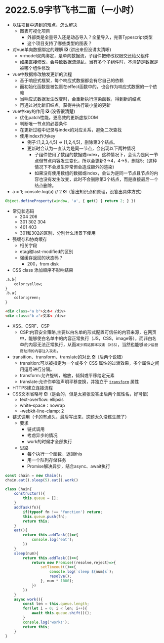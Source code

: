 # 2022.5.9字节飞书二面（一小时）

- 以往项目中遇到的难点，怎么解决
	- 图表可视化项目
		- 外部类是全量导入还是动态导入？全量导入，完善Typescript类型
		- 这个项目支持了哪些类型的图表？
- 对vue单向数据绑定的理解 ❎ (讲出来但没讲太清晰)
	- v-model双向绑定，是单向数据流，子组件把修改权限交还给父组件
	- 如果直接修改，会导致数据流混乱，当有多个子组件时，不清楚是数据是被哪个组件修改
- vue中数据修改触发更新的流程
	- 基于响应式框架，每个响应式数据都会有它自己的依赖
	- 而初始化函数是被包裹在effect函数中的，也会作为响应式数据的一个依赖
	- 当响应式数据发生改变时，会重新执行渲染函数，得到新的结点
	- 再通过对比新旧结点，获得并执行最小量的更新
- vue中key的作用 ❎ (没答很清楚)
	- 优化patch性能，更高效的更新虚拟DOM
	- 判断唯一节点的必要条件
	- 在更新过程中记录与index的对应关系，避免二次查找
	- 使用index作为key
		- 例子:[1,2,3,4,5] => [1,2,4,5]，删除第3个结点。
		- 更新时会认为一直认为是同一节点，会出现以下两种情况
			- 子组件使用了数组的数据或index，这种情况下，会认为是同一节点但节点内容发生变化，所以会更新3->4，4->5，删除5;（这种情况下不会发生异常但会造成额外的渲染）
			- 如果没有使用数组的数据或index，会认为是同一节点且节点的内容也没有发生改变，此时不会删除第3个结点，而是直接最后一个结点删除。
- a = 1; console.log(a) // 2  ❎（答出知识点和原理，没答出具体方式）
```js
Object.defineProperty(window, 'a', { get() { return 2; } })
```
- 常见状态码
	- 204 206
	- 301 302 304
	- 401 403
	- 301和302的区别，分别什么场景下使用
- 强缓存和协商缓存
	- 相关字段
	- etag和last-modified的区别
	- 强缓存返回的状态码？
		- 200，from disk
- CSS class 添加顺序不影响结果
```html
.a.b{
	color:yellow;
}
.b.a{
	color:green;
}

<div class="a b">文本< /div>
<div class="b a">文本< /div>
```
- XSS、CSRF、CSP
	- CSP:内容安全策略,主要以白名单的形式配置可信任的内容来源，在网页中，能够使白名单中的内容正常执行（JS，CSS，image等），而非白名单的内容无法正常执行，从而`减少跨站脚本攻击（XSS）`，当然也能够`减少运营商劫持的内容注入攻击`。
- transition、transform、translate的对比 ❎（后两个说错）
	- transition:可以被指定为一个或多个 CSS 属性的过渡效果，多个属性之间用逗号进行分隔。
	- transform:允许旋转，缩放，倾斜或平移给定元素
	- translate:允许你单独声明平移变换，并独立于 [`transform`](https://developer.mozilla.org/zh-CN/docs/Web/CSS/transform) 属性
- HTTPS建立连接流程
- CSS文本省略号 ❎（是会的，但是太紧张没答出后两个属性名，好可惜）
	- text-overflow: ellipsis
	- white-space：nowrap
	- -webkit-line-clamp: 2
- 链式调用（卡的有点久，最后写出来，这题太久没练生疏了）
	- 要求
		- 链式调用
		- 考虑异步的情况
		- work的时候才全部执行
	- 思路
		- 每个执行一个函数，返回this
		- 用一个队列存储任务
		- Promise解决异步，结合async、await执行
```js
const chain = new Chain();
chain.eat().sleep(5).eat().work()

class Chain{
	constructor(){
		this.queue = [];
	}
	addTask(fn){
		if(typeof fn !== 'function') return;
		this.queue.push(fn);
		return this;
	}
	eat(){
		return this.addTask(()=>{
			console.log('eat');
		})
	}
	sleep(num){
		return this.addTask(()=>{
			return new Promise((resolve,reject)=>{
				setTimeout(()=>{
					console.log(`sleep ${num}s`);
					resolve();
				}, num * 1000);
			})
		})
	}
	async work(){
		const len = this.queue.length;
		for(let i = 0; i < len; i++){
			await this.queue.shift()();
		}
		console.log('work!');
		return this;
	}
}
```
